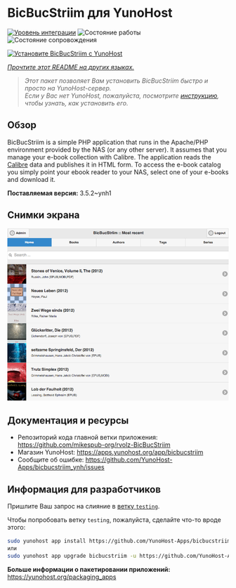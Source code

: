 <!--
Важно: этот README был автоматически сгенерирован <https://github.com/YunoHost/apps/tree/master/tools/readme_generator>
Он НЕ ДОЛЖЕН редактироваться вручную.
-->

# BicBucStriim для YunoHost

[![Уровень интеграции](https://dash.yunohost.org/integration/bicbucstriim.svg)](https://ci-apps.yunohost.org/ci/apps/bicbucstriim/) ![Состояние работы](https://ci-apps.yunohost.org/ci/badges/bicbucstriim.status.svg) ![Состояние сопровождения](https://ci-apps.yunohost.org/ci/badges/bicbucstriim.maintain.svg)

[![Установите BicBucStriim с YunoHost](https://install-app.yunohost.org/install-with-yunohost.svg)](https://install-app.yunohost.org/?app=bicbucstriim)

*[Прочтите этот README на других языках.](./ALL_README.md)*

> *Этот пакет позволяет Вам установить BicBucStriim быстро и просто на YunoHost-сервер.*  
> *Если у Вас нет YunoHost, пожалуйста, посмотрите [инструкцию](https://yunohost.org/install), чтобы узнать, как установить его.*

## Обзор

BicBucStriim is a simple PHP application that runs in the Apache/PHP environment provided by the NAS (or any other server). It assumes that you manage your e-book collection with Calibre. The application reads the [Calibre](https://calibre-ebook.com/) data and publishes it in HTML form. To access the e-book catalog you simply point your ebook reader to your NAS, select one of your e-books and download it.


**Поставляемая версия:** 3.5.2~ynh1

## Снимки экрана

![Снимок экрана BicBucStriim](./doc/screenshots/bbs-121-recent.png)

## Документация и ресурсы

- Репозиторий кода главной ветки приложения: <https://github.com/mikespub-org/rvolz-BicBucStriim>
- Магазин YunoHost: <https://apps.yunohost.org/app/bicbucstriim>
- Сообщите об ошибке: <https://github.com/YunoHost-Apps/bicbucstriim_ynh/issues>

## Информация для разработчиков

Пришлите Ваш запрос на слияние в [ветку `testing`](https://github.com/YunoHost-Apps/bicbucstriim_ynh/tree/testing).

Чтобы попробовать ветку `testing`, пожалуйста, сделайте что-то вроде этого:

```bash
sudo yunohost app install https://github.com/YunoHost-Apps/bicbucstriim_ynh/tree/testing --debug
или
sudo yunohost app upgrade bicbucstriim -u https://github.com/YunoHost-Apps/bicbucstriim_ynh/tree/testing --debug
```

**Больше информации о пакетировании приложений:** <https://yunohost.org/packaging_apps>
